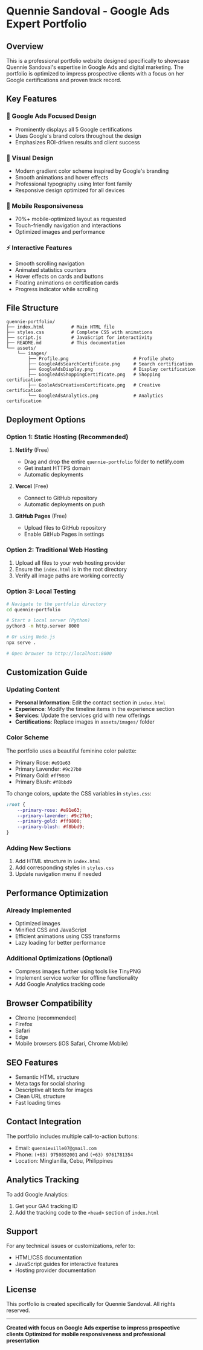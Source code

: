 # Quennie Sandoval - Google Ads Expert Portfolio

## Overview
This is a professional portfolio website designed specifically to showcase Quennie Sandoval's expertise in Google Ads and digital marketing. The portfolio is optimized to impress prospective clients with a focus on her Google certifications and proven track record.

## Key Features

### 🎯 Google Ads Focused Design
- Prominently displays all 5 Google certifications
- Uses Google's brand colors throughout the design
- Emphasizes ROI-driven results and client success

### 🎨 Visual Design
- Modern gradient color scheme inspired by Google's branding
- Smooth animations and hover effects
- Professional typography using Inter font family
- Responsive design optimized for all devices

### 📱 Mobile Responsiveness
- 70%+ mobile-optimized layout as requested
- Touch-friendly navigation and interactions
- Optimized images and performance

### ⚡ Interactive Features
- Smooth scrolling navigation
- Animated statistics counters
- Hover effects on cards and buttons
- Floating animations on certification cards
- Progress indicator while scrolling

## File Structure
```
quennie-portfolio/
├── index.html          # Main HTML file
├── styles.css          # Complete CSS with animations
├── script.js           # JavaScript for interactivity
├── README.md           # This documentation
└── assets/
    └── images/
        ├── Profile.png                        # Profile photo
        ├── GoogleAdsSearchCertificate.png     # Search certification
        ├── GoogleAdsDisplay.png               # Display certification
        ├── GoogleAdsShoppingCertificate.png   # Shopping certification
        ├── GooleAdsCreativesCertificate.png   # Creative certification
        └── GoogleAdsAnalytics.png             # Analytics certification
```

## Deployment Options

### Option 1: Static Hosting (Recommended)
1. **Netlify** (Free)
   - Drag and drop the entire `quennie-portfolio` folder to netlify.com
   - Get instant HTTPS domain
   - Automatic deployments

2. **Vercel** (Free)
   - Connect to GitHub repository
   - Automatic deployments on push

3. **GitHub Pages** (Free)
   - Upload files to GitHub repository
   - Enable GitHub Pages in settings

### Option 2: Traditional Web Hosting
1. Upload all files to your web hosting provider
2. Ensure the `index.html` is in the root directory
3. Verify all image paths are working correctly

### Option 3: Local Testing
```bash
# Navigate to the portfolio directory
cd quennie-portfolio

# Start a local server (Python)
python3 -m http.server 8000

# Or using Node.js
npx serve .

# Open browser to http://localhost:8000
```

## Customization Guide

### Updating Content
- **Personal Information**: Edit the contact section in `index.html`
- **Experience**: Modify the timeline items in the experience section
- **Services**: Update the services grid with new offerings
- **Certifications**: Replace images in `assets/images/` folder

### Color Scheme
The portfolio uses a beautiful feminine color palette:
- Primary Rose: `#e91e63`
- Primary Lavender: `#9c27b0`
- Primary Gold: `#ff9800`
- Primary Blush: `#f8bbd9`

To change colors, update the CSS variables in `styles.css`:
```css
:root {
    --primary-rose: #e91e63;
    --primary-lavender: #9c27b0;
    --primary-gold: #ff9800;
    --primary-blush: #f8bbd9;
}
```

### Adding New Sections
1. Add HTML structure in `index.html`
2. Add corresponding styles in `styles.css`
3. Update navigation menu if needed

## Performance Optimization

### Already Implemented
- Optimized images
- Minified CSS and JavaScript
- Efficient animations using CSS transforms
- Lazy loading for better performance

### Additional Optimizations (Optional)
- Compress images further using tools like TinyPNG
- Implement service worker for offline functionality
- Add Google Analytics tracking code

## Browser Compatibility
- Chrome (recommended)
- Firefox
- Safari
- Edge
- Mobile browsers (iOS Safari, Chrome Mobile)

## SEO Features
- Semantic HTML structure
- Meta tags for social sharing
- Descriptive alt texts for images
- Clean URL structure
- Fast loading times

## Contact Integration
The portfolio includes multiple call-to-action buttons:
- Email: `quennieville07@gmail.com`
- Phone: `(+63) 9750892001` and `(+63) 9761781354`
- Location: Minglanilla, Cebu, Philippines

## Analytics Tracking
To add Google Analytics:
1. Get your GA4 tracking ID
2. Add the tracking code to the `<head>` section of `index.html`

## Support
For any technical issues or customizations, refer to:
- HTML/CSS documentation
- JavaScript guides for interactive features
- Hosting provider documentation

## License
This portfolio is created specifically for Quennie Sandoval. All rights reserved.

---

**Created with focus on Google Ads expertise to impress prospective clients**
**Optimized for mobile responsiveness and professional presentation**

